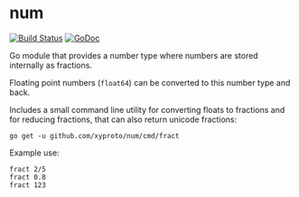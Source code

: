 # num

[![Build Status](https://travis-ci.org/xyproto/num.svg?branch=master)](https://travis-ci.org/xyproto/num) [![GoDoc](https://godoc.org/github.com/xyproto/num?status.svg)](http://godoc.org/github.com/xyproto/num)

Go module that provides a number type where numbers are stored internally as fractions.

Floating point numbers (`float64`) can be converted to this number type and back.

Includes a small command line utility for converting floats to fractions and for reducing fractions, that can also return unicode fractions:

    go get -u github.com/xyproto/num/cmd/fract

Example use:

    fract 2/5
    fract 0.8
    fract 123
